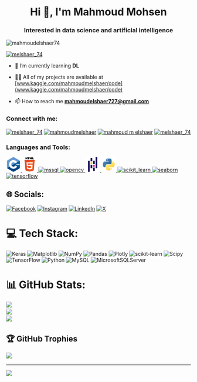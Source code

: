 <h1 align="center">Hi 👋, I'm Mahmoud Mohsen</h1>
<h3 align="center">Interested in data science and artificial intelligence</h3>

<p align="left"> <img src="https://komarev.com/ghpvc/?username=mahmoudelshaer74&label=Profile%20views&color=0e75b6&style=flat" alt="mahmoudelshaer74" /> </p>

<p align="left"> <a href="https://twitter.com/melshaer_74" target="blank"><img src="https://img.shields.io/twitter/follow/melshaer_74?logo=twitter&style=for-the-badge" alt="melshaer_74" /></a> </p>

- 🌱 I’m currently learning **DL**

- 👨‍💻 All of my projects are available at [www.kaggle.com/mahmoudmelshaer/code](www.kaggle.com/mahmoudmelshaer/code)

- 📫 How to reach me **mahmoudelshaer727@gmail.com**

<h3 align="left">Connect with me:</h3>
<p align="left">
<a href="https://twitter.com/melshaer_74" target="blank"><img align="center" src="https://raw.githubusercontent.com/rahuldkjain/github-profile-readme-generator/master/src/images/icons/Social/twitter.svg" alt="melshaer_74" height="30" width="40" /></a>
<a href="https://kaggle.com/mahmoudmelshaer" target="blank"><img align="center" src="https://raw.githubusercontent.com/rahuldkjain/github-profile-readme-generator/master/src/images/icons/Social/kaggle.svg" alt="mahmoudmelshaer" height="30" width="40" /></a>
<a href="https://fb.com/mahmoud m elshaer" target="blank"><img align="center" src="https://raw.githubusercontent.com/rahuldkjain/github-profile-readme-generator/master/src/images/icons/Social/facebook.svg" alt="mahmoud m elshaer" height="30" width="40" /></a>
<a href="https://instagram.com/melshaer_74" target="blank"><img align="center" src="https://raw.githubusercontent.com/rahuldkjain/github-profile-readme-generator/master/src/images/icons/Social/instagram.svg" alt="melshaer_74" height="30" width="40" /></a>
</p>

<h3 align="left">Languages and Tools:</h3>
<p align="left"> <a href="https://www.w3schools.com/cpp/" target="_blank" rel="noreferrer"> <img src="https://raw.githubusercontent.com/devicons/devicon/master/icons/cplusplus/cplusplus-original.svg" alt="cplusplus" width="40" height="40"/> </a> <a href="https://www.w3.org/html/" target="_blank" rel="noreferrer"> <img src="https://raw.githubusercontent.com/devicons/devicon/master/icons/html5/html5-original-wordmark.svg" alt="html5" width="40" height="40"/> </a> <a href="https://www.microsoft.com/en-us/sql-server" target="_blank" rel="noreferrer"> <img src="https://www.svgrepo.com/show/303229/microsoft-sql-server-logo.svg" alt="mssql" width="40" height="40"/> </a> <a href="https://opencv.org/" target="_blank" rel="noreferrer"> <img src="https://www.vectorlogo.zone/logos/opencv/opencv-icon.svg" alt="opencv" width="40" height="40"/> </a> <a href="https://pandas.pydata.org/" target="_blank" rel="noreferrer"> <img src="https://raw.githubusercontent.com/devicons/devicon/2ae2a900d2f041da66e950e4d48052658d850630/icons/pandas/pandas-original.svg" alt="pandas" width="40" height="40"/> </a> <a href="https://www.python.org" target="_blank" rel="noreferrer"> <img src="https://raw.githubusercontent.com/devicons/devicon/master/icons/python/python-original.svg" alt="python" width="40" height="40"/> </a> <a href="https://scikit-learn.org/" target="_blank" rel="noreferrer"> <img src="https://upload.wikimedia.org/wikipedia/commons/0/05/Scikit_learn_logo_small.svg" alt="scikit_learn" width="40" height="40"/> </a> <a href="https://seaborn.pydata.org/" target="_blank" rel="noreferrer"> <img src="https://seaborn.pydata.org/_images/logo-mark-lightbg.svg" alt="seaborn" width="40" height="40"/> </a> <a href="https://www.tensorflow.org" target="_blank" rel="noreferrer"> <img src="https://www.vectorlogo.zone/logos/tensorflow/tensorflow-icon.svg" alt="tensorflow" width="40" height="40"/> </a> </p>



## 🌐 Socials:
[![Facebook](https://img.shields.io/badge/Facebook-%231877F2.svg?logo=Facebook&logoColor=white)](https://facebook.com/Melshaer.74) [![Instagram](https://img.shields.io/badge/Instagram-%23E4405F.svg?logo=Instagram&logoColor=white)](https://instagram.com/Melshaer_74) [![LinkedIn](https://img.shields.io/badge/LinkedIn-%230077B5.svg?logo=linkedin&logoColor=white)](https://linkedin.com/in/mahmoud-elshaer-5b959a223) [![X](https://img.shields.io/badge/X-black.svg?logo=X&logoColor=white)](https://x.com/Melshaer_74) 

# 💻 Tech Stack:
![Keras](https://img.shields.io/badge/Keras-%23D00000.svg?style=for-the-badge&logo=Keras&logoColor=white) ![Matplotlib](https://img.shields.io/badge/Matplotlib-%23ffffff.svg?style=for-the-badge&logo=Matplotlib&logoColor=black) ![NumPy](https://img.shields.io/badge/numpy-%23013243.svg?style=for-the-badge&logo=numpy&logoColor=white) ![Pandas](https://img.shields.io/badge/pandas-%23150458.svg?style=for-the-badge&logo=pandas&logoColor=white) ![Plotly](https://img.shields.io/badge/Plotly-%233F4F75.svg?style=for-the-badge&logo=plotly&logoColor=white) ![scikit-learn](https://img.shields.io/badge/scikit--learn-%23F7931E.svg?style=for-the-badge&logo=scikit-learn&logoColor=white) ![Scipy](https://img.shields.io/badge/SciPy-%230C55A5.svg?style=for-the-badge&logo=scipy&logoColor=%white) ![TensorFlow](https://img.shields.io/badge/TensorFlow-%23FF6F00.svg?style=for-the-badge&logo=TensorFlow&logoColor=white) ![Python](https://img.shields.io/badge/python-3670A0?style=for-the-badge&logo=python&logoColor=ffdd54) ![MySQL](https://img.shields.io/badge/mysql-4479A1.svg?style=for-the-badge&logo=mysql&logoColor=white) ![MicrosoftSQLServer](https://img.shields.io/badge/Microsoft%20SQL%20Server-CC2927?style=for-the-badge&logo=microsoft%20sql%20server&logoColor=white)
# 📊 GitHub Stats:
![](https://github-readme-stats.vercel.app/api?username=mahmoudelshaer74&theme=shadow_blue&hide_border=true&include_all_commits=false&count_private=false)<br/>
![](https://github-readme-streak-stats.herokuapp.com/?user=mahmoudelshaer74&theme=shadow_blue&hide_border=true)<br/>
![](https://github-readme-stats.vercel.app/api/top-langs/?username=mahmoudelshaer74&theme=shadow_blue&hide_border=true&include_all_commits=false&count_private=false&layout=compact)

## 🏆 GitHub Trophies
![](https://github-profile-trophy.vercel.app/?username=mahmoudelshaer74&theme=blue-green&no-frame=true&no-bg=true&margin-w=4)

---
[![](https://visitcount.itsvg.in/api?id=mahmoudelshaer74&icon=8&color=12)](https://visitcount.itsvg.in)

<!-- Proudly created with GPRM ( https://gprm.itsvg.in ) -->
